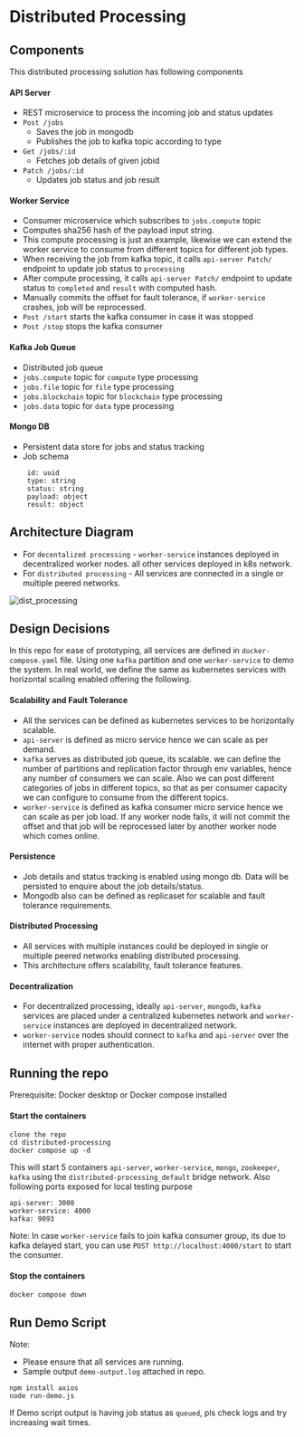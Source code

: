 # Distributed Processing

## Components
This distributed processing solution has following components

#### API Server 
  - REST microservice to process the incoming job and status updates
  - `Post /jobs `
    - Saves the job in mongodb
    - Publishes the job to kafka topic according to type
  - `Get /jobs/:id `
    - Fetches job details of given jobid
  - `Patch /jobs/:id `
    - Updates job status and job result  
  
#### Worker Service
  - Consumer microservice which subscribes to `jobs.compute` topic
  - Computes sha256 hash of the payload input string.
  - This compute processing is just an example, likewise we can extend the worker service to consume from different topics for different job types.
  - When receiving the job from kafka topic, it calls `api-server Patch/` endpoint to update job status to `processing`
  - After compute processing, it calls `api-server Patch/` endpoint to update status to `completed` and `result` with computed hash.
  - Manually commits the offset for fault tolerance, if `worker-service` crashes, job will be reprocessed.
  - `Post /start` starts the kafka consumer in case it was stopped
  - `Post /stop` stops the kafka consumer

#### Kafka Job Queue
  - Distributed job queue
  - `jobs.compute` topic for `compute` type processing
  - `jobs.file` topic for `file` type processing
  - `jobs.blockchain` topic for `blockchain` type processing
  - `jobs.data` topic for `data` type processing

#### Mongo DB
  - Persistent data store for jobs and status tracking
  - Job schema
     ```
      id: uuid
      type: string
      status: string
      payload: object
      result: object 
     ```
     
## Architecture Diagram

- For `decentalized processing` - `worker-service` instances deployed in decentralized worker nodes. all other services deployed in k8s network.
- For `distributed processing`   - All services are connected in a single or multiple peered networks.
   
![dist_processing](https://github.com/user-attachments/assets/382e4948-173f-4dc2-bc10-ac44726be838)

## Design Decisions
In this repo for ease of prototyping, all services are defined in `docker-compose.yaml` file. 
Using one `kafka` partition and one `worker-service` to demo the system. 
In real world, we define the same as kubernetes services with horizontal scaling enabled offering the following.

#### Scalability and Fault Tolerance
- All the services can be defined as kubernetes services to be horizontally scalable.
- `api-server` is defined as micro service hence we can scale as per demand.
- `kafka` serves as distributed job queue, its scalable. we can define the number of partitions and replication factor through env variables, hence any number of consumers we can scale. Also we can post different categories of jobs in different topics, so that as per consumer capacity we can configure to consume from the different topics.
- `worker-service` is defined as kafka consumer micro service hence we can scale as per job load. If any worker node fails, it will not commit the offset and that job will be reprocessed later by another worker node which comes online.

#### Persistence
- Job details and status tracking is enabled using mongo db. Data will be persisted to enquire about the job details/status.
- Mongodb also can be defined as replicaset for scalable and fault tolerance requirements. 

#### Distributed Processing
- All services with multiple instances could be deployed in single or multiple peered networks enabling distributed processing.
- This architecture offers scalability, fault tolerance features.
   
#### Decentralization
- For decentralized processing, ideally `api-server`, `mongodb`, `kafka` services are placed under a centralized kubernetes network and `worker-service` instances are deployed in decentralized network.
- `worker-service` nodes should connect to `kafka` and `api-server` over the internet with proper authentication. 


## Running the repo

Prerequisite: Docker desktop or Docker compose installed
#### Start the containers
```
clone the repo
cd distributed-processing
docker compose up -d
```
This will start 5 containers `api-server`, `worker-service`, `mongo`, `zookeeper`, `kafka` using the `distributed-processing_default` bridge network.
Also following ports exposed for local testing purpose
```
api-server: 3000
worker-service: 4000
kafka: 9093
```
Note: In case `worker-service` fails to join kafka consumer group, its due to kafka delayed start, you can use `POST http://localhost:4000/start` to start the consumer.

#### Stop the containers
```
docker compose down
```
## Run Demo Script
Note: 
- Please ensure that all services are running.
- Sample output `demo-output.log` attached in repo.

```
npm install axios
node run-demo.js
```
If Demo script output is having job status as `queued`, pls check logs and try increasing wait times.

